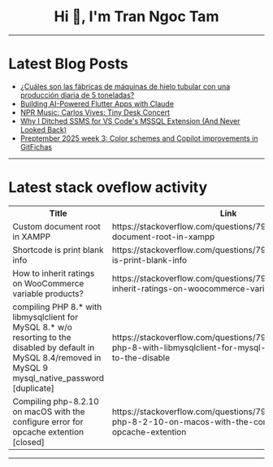 <h1 align="center">Hi 👋, I'm Tran Ngoc Tam</h1>

---

# Latest Blog Posts 
<!-- BLOG-POST-LIST:START -->
- [¿Cuáles son las fábricas de máquinas de hielo tubular con una producción diaria de 5 toneladas?](https://dev.to/maqhielotubo_digital/cuales-son-las-fabricas-de-maquinas-de-hielo-tubular-con-una-produccion-diaria-de-5-toneladas-56pb)
- [Building AI-Powered Flutter Apps with Claude](https://dev.to/teephilz/building-ai-powered-flutter-apps-with-claude-55d6)
- [NPR Music: Carlos Vives: Tiny Desk Concert](https://dev.to/music_youtube/npr-music-carlos-vives-tiny-desk-concert-2960)
- [Why I Ditched SSMS for VS Code&#39;s MSSQL Extension &lpar;And Never Looked Back&rpar;](https://dev.to/shiva_shanker_k/why-i-ditched-ssms-for-vs-codes-mssql-extension-and-never-looked-back-4d52)
- [Preptember 2025 week 3: Color schemes and Copilot improvements in GitFichas](https://dev.to/jesstemporal/preptember-2025-week-3-color-schemes-and-copilot-improvements-in-gitfichas-59kk)
<!-- BLOG-POST-LIST:END -->

---

# Latest stack oveflow activity
<table>
  <tr><th>Title</th><th>Link</th></tr>
  <!-- STACKOVERFLOW:START --><tr><td>Custom document root in XAMPP</td><td>https://stackoverflow.com/questions/79771987/custom-document-root-in-xampp</td></tr><tr><td>Shortcode is print blank info</td><td>https://stackoverflow.com/questions/79771845/shortcode-is-print-blank-info</td></tr><tr><td>How to inherit ratings on WooCommerce variable products?</td><td>https://stackoverflow.com/questions/79771780/how-to-inherit-ratings-on-woocommerce-variable-products</td></tr><tr><td>compiling PHP 8.* with libmysqlclient for MySQL 8.* w/o resorting to the disabled by default in MySQL 8.4/removed in MySQL 9 mysql_native_password [duplicate]</td><td>https://stackoverflow.com/questions/79771761/compiling-php-8-with-libmysqlclient-for-mysql-8-w-o-resorting-to-the-disable</td></tr><tr><td>Compiling php-8.2.10 on macOS with the configure error for opcache extention [closed]</td><td>https://stackoverflow.com/questions/79771743/compiling-php-8-2-10-on-macos-with-the-configure-error-for-opcache-extention</td></tr><!-- STACKOVERFLOW:END -->
</table>

---


